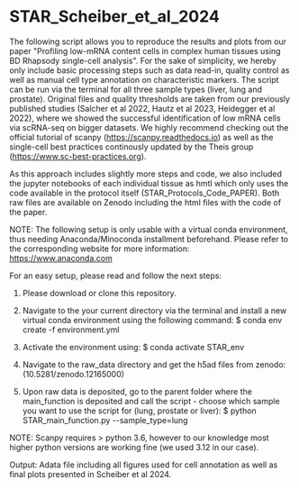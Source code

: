 # STAR_Scheiber_et_al_2024

The following script allows you to reproduce the results and plots from our paper "Profiling low-mRNA content cells 
in complex human tissues using BD Rhapsody single-cell analysis".
For the sake of simplicity, we hereby only include basic processing steps such as data read-in, 
quality control as well as manual cell type annotation on characteristic markers. 
The script can be run via the terminal for all three sample types (liver, lung and prostate).
Original files and quality thresholds are taken from our previously published studies (Salcher et al 2022, Hautz et al 2023, Heidegger et al 2022), 
where we showed the successful identification of low mRNA cells via scRNA-seq on bigger datasets.
We highly recommend checking out the official tutorial of scanpy (https://scanpy.readthedocs.io) as well as the single-cell best practices continously 
updated by the Theis group (https://www.sc-best-practices.org).

As this approach includes slightly more steps and code, we also included the jupyter notebooks of each individual tissue as hmtl which only uses the code available
in the protocol itself (STAR_Protocols_Code_PAPER). Both raw files are available on Zenodo including the html files with the code of the paper.

NOTE: The following setup is only usable with a virtual conda environment, thus needing Anaconda/Minoconda installment beforehand.
Please refer to the corresponding website for more information: https://www.anaconda.com

For an easy setup, please read and follow the next steps:

1. Please download or clone this repository.

2. Navigate to the your current directory via the terminal and install a new virtual conda environment using the following command:
$ conda env create -f environment.yml

3. Activate the environment using:
$ conda activate STAR_env

4. Navigate to the raw_data directory and get the h5ad files from zenodo: (10.5281/zenodo.12165000)

5. Upon raw data is deposited, go to the parent folder where the main_function is deposited and call 
the script - choose which sample you want to use the script for (lung, prostate or liver):
$ python STAR_main_function.py --sample_type=lung

NOTE: Scanpy requires > python 3.6, however to our knowledge most higher python versions are working fine (we used 3.12 in our case). 

Output:
Adata file including all figures used for cell annotation as well as final plots presented in Scheiber et al 2024.
